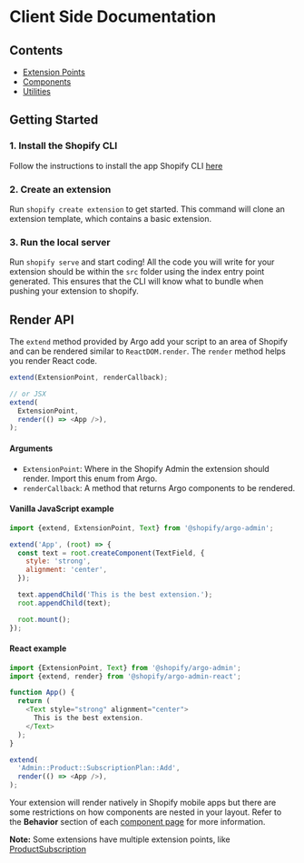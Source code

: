 # Client Side Documentation

## Contents

- [Extension Points](./ExtensionPoints/README.md)
- [Components](./Components/README.md)
- [Utilities](./Utilities/README.md)

## Getting Started

### 1. Install the Shopify CLI

Follow the instructions to install the app Shopify CLI [here](https://shopify.github.io/shopify-app-cli/getting-started/install/)

### 2. Create an extension

Run `shopify create extension` to get started.
This command will clone an extension template, which contains a basic extension.

### 3. Run the local server

Run `shopify serve` and start coding! All the code you will write for your extension should be within the `src` folder using the index entry point generated. This ensures that the CLI will know what to bundle when pushing your extension to shopify.

## Render API

The `extend` method provided by Argo add your script to an area of Shopify and can be rendered similar to `ReactDOM.render`. The `render` method helps you render React code.

```js
extend(ExtensionPoint, renderCallback);

// or JSX
extend(
  ExtensionPoint,
  render(() => <App />),
);
```

#### Arguments

- `ExtensionPoint`: Where in the Shopify Admin the extension should render. Import this enum from Argo.
- `renderCallback`: A method that returns Argo components to be rendered.

#### Vanilla JavaScript example

```js
import {extend, ExtensionPoint, Text} from '@shopify/argo-admin';

extend('App', (root) => {
  const text = root.createComponent(TextField, {
    style: 'strong',
    alignment: 'center',
  });

  text.appendChild('This is the best extension.');
  root.appendChild(text);

  root.mount();
});
```

#### React example

```js
import {ExtensionPoint, Text} from '@shopify/argo-admin';
import {extend, render} from '@shopify/argo-admin-react';

function App() {
  return (
    <Text style="strong" alignment="center">
      This is the best extension.
    </Text>
  );
}

extend(
  'Admin::Product::SubscriptionPlan::Add',
  render(() => <App />),
);
```

Your extension will render natively in Shopify mobile apps but there are some restrictions on how components are nested in your layout. Refer to the **Behavior** section of each [component page](./Components) for more information.

**Note:** Some extensions have multiple extension points, like [ProductSubscription](./ExtensionPoints/ProductSubscription/README.md)

